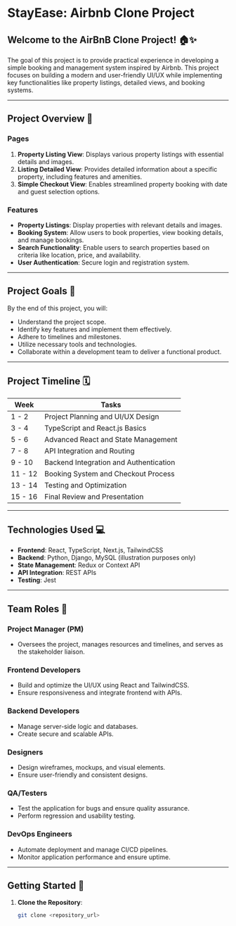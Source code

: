 # StayEase: Airbnb Clone Project

## Welcome to the AirBnB Clone Project! 🏠✨

The goal of this project is to provide practical experience in developing a simple booking and management system inspired by Airbnb. This project focuses on building a modern and user-friendly UI/UX while implementing key functionalities like property listings, detailed views, and booking systems.

---

## Project Overview 📖

### Pages
1. **Property Listing View**: Displays various property listings with essential details and images.
2. **Listing Detailed View**: Provides detailed information about a specific property, including features and amenities.
3. **Simple Checkout View**: Enables streamlined property booking with date and guest selection options.

### Features
- **Property Listings**: Display properties with relevant details and images.
- **Booking System**: Allow users to book properties, view booking details, and manage bookings.
- **Search Functionality**: Enable users to search properties based on criteria like location, price, and availability.
- **User Authentication**: Secure login and registration system.

---

## Project Goals 🎯

By the end of this project, you will:
- Understand the project scope.
- Identify key features and implement them effectively.
- Adhere to timelines and milestones.
- Utilize necessary tools and technologies.
- Collaborate within a development team to deliver a functional product.

---

## Project Timeline 🗓️

| Week      | Tasks                                   |
|-----------|-----------------------------------------|
| 1 - 2     | Project Planning and UI/UX Design       |
| 3 - 4     | TypeScript and React.js Basics          |
| 5 - 6     | Advanced React and State Management     |
| 7 - 8     | API Integration and Routing             |
| 9 - 10    | Backend Integration and Authentication  |
| 11 - 12   | Booking System and Checkout Process     |
| 13 - 14   | Testing and Optimization                |
| 15 - 16   | Final Review and Presentation           |

---

## Technologies Used 💻

- **Frontend**: React, TypeScript, Next.js, TailwindCSS
- **Backend**: Python, Django, MySQL (illustration purposes only)
- **State Management**: Redux or Context API
- **API Integration**: REST APIs
- **Testing**: Jest

---

## Team Roles 👥

### **Project Manager (PM)**
- Oversees the project, manages resources and timelines, and serves as the stakeholder liaison.

### **Frontend Developers**
- Build and optimize the UI/UX using React and TailwindCSS.
- Ensure responsiveness and integrate frontend with APIs.

### **Backend Developers**
- Manage server-side logic and databases.
- Create secure and scalable APIs.

### **Designers**
- Design wireframes, mockups, and visual elements.
- Ensure user-friendly and consistent designs.

### **QA/Testers**
- Test the application for bugs and ensure quality assurance.
- Perform regression and usability testing.

### **DevOps Engineers**
- Automate deployment and manage CI/CD pipelines.
- Monitor application performance and ensure uptime.

---

## Getting Started 🚀

1. **Clone the Repository**:
   ```bash
   git clone <repository_url>
